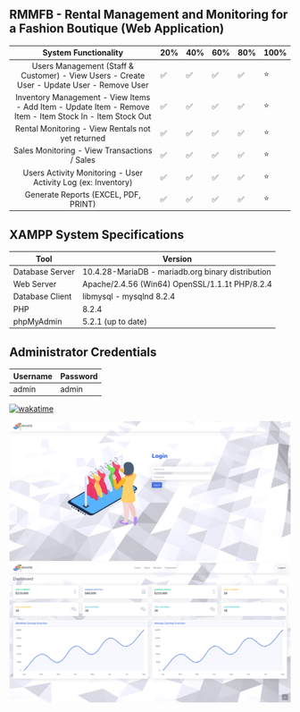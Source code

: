## RMMFB - Rental Management and Monitoring for a Fashion Boutique (Web Application)

|                                          **System Functionality**                                         | 20% | 40% | 60% | 80% | 100% |
|:---------------------------------------------------------------------------------------------------------:|-----|-----|-----|-----|------|
| Users Management (Staff & Customer) - View Users - Create User - Update User - Remove User                | ✅   | ✅   | ✅   | ✅   | ⭐    | 
| Inventory Management - View Items - Add Item - Update Item - Remove Item - Item Stock In - Item Stock Out | ✅   | ✅   | ✅   | ✅   | ⭐    |
| Rental Monitoring - View Rentals not yet returned                                                         | ✅   | ✅   | ✅   | ✅   |⭐     |
| Sales Monitoring - View Transactions / Sales                                                              | ✅   | ✅   | ✅   | ✅   |     ⭐|
| Users Activity Monitoring - User Activity Log (ex: Inventory)                                             | ✅   | ✅   | ✅   | ✅   | ⭐    | 
| Generate Reports (EXCEL, PDF, PRINT)                                                                      | ✅   | ✅   | ✅   | ✅   | ⭐    |


## XAMPP System Specifications

| Tool            | Version                             |
|-----------------|-------------------------------------|
| Database Server | 10.4.28-MariaDB - mariadb.org binary distribution |
| Web Server      | Apache/2.4.56 (Win64) OpenSSL/1.1.1t PHP/8.2.4 |
| Database Client | libmysql - mysqlnd 8.2.4             |
| PHP             | 8.2.4                               |
| phpMyAdmin      | 5.2.1 (up to date)                   |

## Administrator Credentials
| Username | Password |
|----------|----------|
| admin    | admin    |

[![wakatime](https://wakatime.com/badge/user/d5f26215-392b-42b7-8b88-5d5a2e7e01a4/project/088b32d5-cafa-4d42-8988-7b2184c293a9.svg)](https://wakatime.com/badge/user/d5f26215-392b-42b7-8b88-5d5a2e7e01a4/project/088b32d5-cafa-4d42-8988-7b2184c293a9)

![alt text](https://github.com/HashJProgramming/RMMFB/blob/Main/screenshot/1.png)
![alt text](https://github.com/HashJProgramming/RMMFB/blob/Main/screenshot/2.png)
